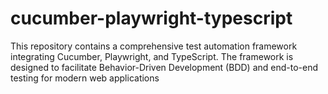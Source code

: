 # cucumber-playwright-typescript
This repository contains a comprehensive test automation framework integrating Cucumber, Playwright, and TypeScript. The framework is designed to facilitate Behavior-Driven Development (BDD) and end-to-end testing for modern web applications
